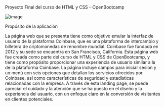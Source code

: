 Proyecto Final del curso de HTML y CSS – OpenBootcamp

![image](https://user-images.githubusercontent.com/94405214/236324043-c9947217-463d-4d87-a735-58108e01920d.png)

Propósito de la aplicación

La página web que se presenta tiene como objetivo emular la interfaz de usuario de la plataforma Coinbase, que es una plataforma de intercambio y billetera de criptomonedas de renombre mundial. Coinbase fue fundada en 2012 y su sede se encuentra en San Francisco, California.
Esta página web fue creada como parte del curso de HTML y CSS de OpenBootcamp, y tiene como propósito proporcionar una experiencia de usuario similar a la de la plataforma Coinbase.
La página incluye campos para iniciar sesión y un menú con seis opciones que detallan los servicios ofrecidos por Coinbase, así como características de seguridad y estadísticas relacionadas con la empresa.
A través de esta landing page, se puede apreciar el cuidado y la atención que se ha puesto en el diseño y la experiencia del usuario, con un enfoque claro en la conversión de visitantes en clientes potenciales.

